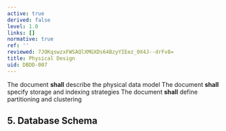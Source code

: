 ```yaml
---
active: true
derived: false
level: 1.0
links: []
normative: true
ref: ''
reviewed: 7JOKqswzxFWSAQlXMGXDs64BzyYIEez_0X4J--drFv8=
title: Physical Design
uid: DBDD-007
---
```


The document **shall** describe the physical data model
The document **shall** specify storage and indexing strategies
The document **shall** define partitioning and clustering

## 5. Database Schema